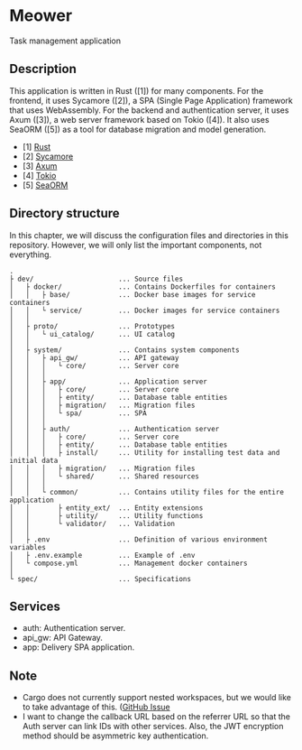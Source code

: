 # Meower

Task management application


## Description

This application is written in Rust ([1]) for many components. For the frontend,
it uses Sycamore ([2]), a SPA (Single Page Application) framework that uses
WebAssembly. For the backend and authentication server, it uses Axum ([3]), a
web server framework based on Tokio ([4]). It also uses SeaORM ([5]) as a tool
for database migration and model generation.

- [1] [Rust](https://www.rust-lang.org)
- [2] [Sycamore](https://sycamore-rs.netlify.app)
- [3] [Axum](https://github.com/tokio-rs/axum)
- [4] [Tokio](https://tokio.rs)
- [5] [SeaORM](https://www.sea-ql.org/SeaORM)


## Directory structure

In this chapter, we will discuss the configuration files and directories in
this repository. However, we will only list the important components, not
everything.

```
.
├ dev/                     ... Source files
│   ├ docker/              ... Contains Dockerfiles for containers
│   │   ├ base/            ... Docker base images for service containers
│   │   └ service/         ... Docker images for service containers
│   │
│   ├ proto/               ... Prototypes
│   │   └ ui_catalog/      ... UI catalog
│   │
│   ├ system/              ... Contains system components
│   │   ├ api_gw/          ... API gateway
│   │   │   └ core/        ... Server core
│   │   │
│   │   ├ app/             ... Application server
│   │   │   ├ core/        ... Server core
│   │   │   ├ entity/      ... Database table entities
│   │   │   ├ migration/   ... Migration files
│   │   │   └ spa/         ... SPA
│   │   │
│   │   ├ auth/            ... Authentication server
│   │   │   ├ core/        ... Server core
│   │   │   ├ entity/      ... Database table entities
│   │   │   ├ install/     ... Utility for installing test data and initial data
│   │   │   ├ migration/   ... Migration files
│   │   │   └ shared/      ... Shared resources
│   │   │
│   │   └ common/          ... Contains utility files for the entire application
│   │       ├ entity_ext/  ... Entity extensions
│   │       ├ utility/     ... Utility functions
│   │       └ validator/   ... Validation
│   │
│   ├ .env                 ... Definition of various environment variables
│   ├ .env.example         ... Example of .env
│   └ compose.yml          ... Management docker containers
│
└ spec/                    ... Specifications
```


## Services

- auth: Authentication server.
- api_gw: API Gateway. 
- app: Delivery SPA application.


## Note

- Cargo does not currently support nested workspaces, but we would like to take
  advantage of this.
  ([GitHub Issue](https://github.com/rust-lang/cargo/issues/5042)
- I want to change the callback URL based on the referrer URL so that the Auth
  server can link IDs with other services. Also, the JWT encryption method
  should be asymmetric key authentication.
